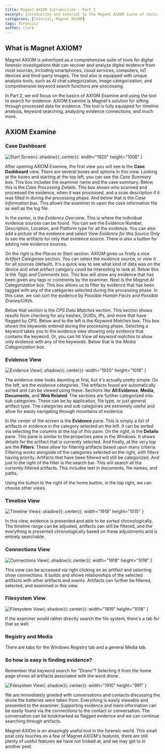 ```yaml
---
title: Magnet AXIOM Introduction - Part 2
excerpt: Introduction and tutorial to the Magnet AXIOM suite of tools. In part two, we'll look at AXIOM Examine and how it can be used to search for evidence.
categories: [Tutorial, Magnet AXIOM]
tags: forensics
author: clark
---
```


## What is Magnet AXIOM?

Magnet AXIOM is advertised as a comprehensive suite of tools for digital forensic investigations that can recover and analyze digital evidence from most sources, including smartphones, cloud services, computers, IoT devices and third-party images. The tool also is equipped with unique analysis tools, such as AI chat categorization, image categorization, and comprehensive keyword search functions pre-processing. 

In Part 2, we will focus on the basics of AXIOM Examine and using the tool to search for evidence. AXIOM Examine is Magnet's solution for sifting through processed data for evidence. The tool is fully equipped for timeline analysis, keyword searching, analyzing evidence connections, and much more. 

## AXIOM Examine

### Case Dashboard


![Start Screen](https://starwarsfan2099.github.io/public/2021-04-05/main.JPG){:.shadow}{:.center}{: width="1920" height="1006" }


After opening AXIOM Examine, the first view you will see is the **Case Dashboard** view. There are several boxes and options in this view. Looking at the boxes and starting at the top left, you can see the *Case Summary* box. This box includes the examiner name and the case summary. Below this is the *Case Processing Details*. This box shows who scanned and processed the evidence, when it was processed, and a scan description if it was filled in during the processing phase. And below that is the *Case Information* box. This allows the examiner to open the case information file as well as the log file.

In the center, is the *Evidence Overview*. This is where the individual evidence sources can be found. You can see the Evidence Number, Description, Location, and Platform type for all the evidence. You can also add a picture of the evidence and select *View Evidence for this Source Only* to see the artifacts for only that evidence source. There is also a button for adding new evidence sources.

On the right is the *Places to Start* section. AXIOM gives us firstly a nice *Artifact Categories* section. You can select the evidence source, or view it for all sources (default). It's a quick way to see what kind of data was on the device and what artifact category could be interesting to look at. Below this is the *Tags and Comments* box. This box will show any evidence that has been given any tags or comments by the examiner. Next is the *Magnet.AI Categorization* box. This box allows us to filter by evidence that has been tagged with any of the categories selected during the processing phase. In this case, we can sort the evidence by *Possible Human Faces* and *Possible Drones/UAVs*. 

Below that section is the *CPS Data Matches* section. This section shows results from checking for any hashes, GUIDs, IPs, and more that have flagged by CPS. Below and to the left is the *Keyword Matches* box. This box shows the keywords entered during the processing phase. Selecting a keyword takes you to the evidence view showing only evidence that contains the keyword. Or, you can hit *View all keyword matches* to show only evidence with any of the keywords. Below that is the *Media Categorization* box. 

### Evidence View


![Evidence View](https://starwarsfan2099.github.io/public/2021-04-05/evidence.JPG){:.shadow}{:.center}{: width="1920" height="1016" }


The evidence view looks daunting at first, but it's actually pretty simple. On the left, are the evidence categories. The artifacts found are automatically sorted and can be viewed using these. Sections like **All Evidence**, **Media**, **Documents**, and **Web Related**. The sections are further categorized into sub categories. These can be by application, file type, or just general artifact type. The categories and sub categories are extremely useful and allow for easily navigating through mountains of evidence. 

In the center of the screen is the **Evidence** pane. This is simply a list of artifacts or evidence in the category selected on the left. It can be sorted via selecting the columns at the top of this pane. On the right, is the **Details** pane. This pane is similar to the properties pane in the Windows. It shows details for the artifact that is currently selected. And finally, at the very top are the **Filters**. These allow for filtering artifacts based upon many criteria. Filtering works alongside of the categories selected on the right, with filters having priority. Artifacts that have been filtered will still be categorized. And just to the right of the filter is the search bar. This will search all the currently filtered artifacts. This includes text in documents, file names, and paths. 

Using the button to the right of the home button, in the top right, we can choose other views. 

### Timeline View


![Timeline View](https://starwarsfan2099.github.io/public/2021-04-05/timeline.JPG){:.shadow}{:.center}{: width="1918" height="1015" }


In this view, evidence is presented and able to be sorted chronologically. The timeline range can be adjusted, artifacts can still be filtered, and the everything is presented chronologically based on these adjustments and is entirely searchable.

### Connections View


![Connections View](https://starwarsfan2099.github.io/public/2021-04-05/connections.jpg){:.shadow}{:.center}{: width="1918" height="1018" }


This view can be accessed via right clicking on an artifact and selecting show connections. It builds and shows relationships of the selected artifacts with other artifacts and events. Artifacts can further be filtered, selected, and examined in this view. 

### Filesystem View


![Filesystem View](https://starwarsfan2099.github.io/public/2021-04-05/filesystem.JPG){:.shadow}{:.center}{: width="1919" height="1018" }


If the examiner would rather directly search the file system, there's a tab for that as well.

### Registry and Media

There are tabs for the Windows Registry tab and a general Media tab. 

### So how is easy is finding evidence?

Remember that keyword search for *"Drone"*? Selecting it from the home page shows all artifacts associated with the word *drone*. 


![Filesystem View](https://starwarsfan2099.github.io/public/2021-04-05/drone.jpg){:.shadow}{:.center}{: width="1910" height="991" }


We are immediately greeted with conversations and contacts discussing the drone the batteries were taken from. Everything is easily viewable and presented to the examiner. Supporting evidence and more information can be easily found via the connections to the contact or conversation. The conversation can be bookmarked as flagged evidence and we can continue searching through artifacts. 

Magnet AXIOm is an amazingly useful tool in the forensic world. This small post only touches on a few of Magnet AXIOM's features, there are still plenty of useful features we have not looked at, and we may get to in another post. 